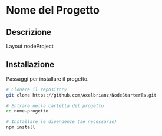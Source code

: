 # Nome del Progetto

## Descrizione
Layout nodeProject

## Installazione
Passaggi per installare il progetto.

```bash
# Clonare il repository
git clone https://github.com/Axelbrianz/NodeStarterTs.git
```

```bash
# Entrare nella cartella del progetto
cd nome-progetto
```
```bash
# Installare le dipendenze (se necessario)
npm install
```